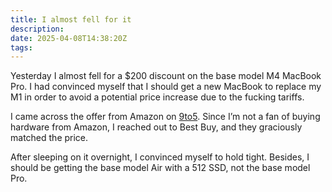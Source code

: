 ```yaml
---
title: I almost fell for it
description:
date: 2025-04-08T14:38:20Z
tags:
---
```


Yesterday I almost fell for a $200 discount on the base model M4 MacBook Pro. I had convinced myself that I should get a new MacBook to replace my M1 in order to avoid a potential price increase due to the fucking tariffs.

I came across the offer from Amazon on [9to5](https://9to5mac.com/2025/04/07/m4-macbook-pro-reasons-worth-upgrading-now/). Since I’m not a fan of buying hardware from Amazon, I reached out to Best Buy, and they graciously matched the price.

After sleeping on it overnight, I convinced myself to hold tight. Besides, I should be getting the base model Air with a 512 SSD, not the base model Pro.
